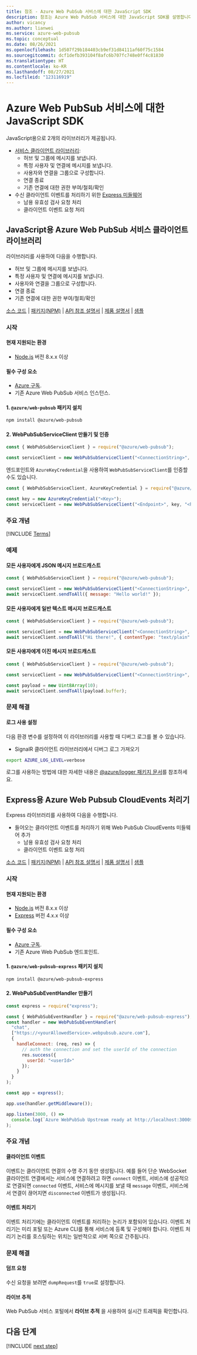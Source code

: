 ```yaml
---
title: 참조 - Azure Web PubSub 서비스에 대한 JavaScript SDK
description: 참조는 Azure Web PubSub 서비스에 대한 JavaScript SDK를 설명합니다.
author: vicancy
ms.author: lianwei
ms.service: azure-web-pubsub
ms.topic: conceptual
ms.date: 08/26/2021
ms.openlocfilehash: 1d507f29b184403cb9ef31d84111af60f75c1584
ms.sourcegitcommit: dcf1defb393104f8afc6b707fc748e0ff4c81830
ms.translationtype: HT
ms.contentlocale: ko-KR
ms.lasthandoff: 08/27/2021
ms.locfileid: "123116919"
---
```

# <a name="javascript-sdk-for-the-azure-web-pubsub-service"></a>Azure Web PubSub 서비스에 대한 JavaScript SDK

JavaScript용으로 2개의 라이브러리가 제공됩니다.
- [서비스 클라이언트 라이브러리](#service-client-library):
    - 허브 및 그룹에 메시지를 보냅니다.
    - 특정 사용자 및 연결에 메시지를 보냅니다.
    - 사용자와 연결을 그룹으로 구성합니다.
    - 연결 종료
    - 기존 연결에 대한 권한 부여/철회/확인
- 수신 클라이언트 이벤트를 처리하기 위한 [Express 미들웨어](#express)
  - 남용 유효성 검사 요청 처리
  - 클라이언트 이벤트 요청 처리

<a name="service-client-library"></a>

## <a name="azure-web-pubsub-service-client-library-for-javascript"></a>JavaScript용 Azure Web PubSub 서비스 클라이언트 라이브러리
라이브러리를 사용하여 다음을 수행합니다.

- 허브 및 그룹에 메시지를 보냅니다.
- 특정 사용자 및 연결에 메시지를 보냅니다.
- 사용자와 연결을 그룹으로 구성합니다.
- 연결 종료
- 기존 연결에 대한 권한 부여/철회/확인

[소스 코드](https://github.com/Azure/azure-sdk-for-js/blob/master/sdk/web-pubsub/web-pubsub) |
[패키지(NPM)](https://www.npmjs.com/package/@azure/web-pubsub) |
[API 참조 설명서](/javascript/api/@azure/web-pubsub/) |
[제품 설명서](https://aka.ms/awps/doc) |
[샘플][samples_ref]

### <a name="getting-started"></a>시작

#### <a name="currently-supported-environments"></a>현재 지원되는 환경

- [Node.js](https://nodejs.org/) 버전 8.x.x 이상

#### <a name="prerequisites"></a>필수 구성 요소

- [Azure 구독][azure_sub].
- 기존 Azure Web PubSub 서비스 인스턴스.

#### <a name="1-install-the-azureweb-pubsub-package"></a>1. `@azure/web-pubsub` 패키지 설치

```bash
npm install @azure/web-pubsub
```

#### <a name="2-create-and-authenticate-a-webpubsubserviceclient"></a>2. WebPubSubServiceClient 만들기 및 인증

```js
const { WebPubSubServiceClient } = require("@azure/web-pubsub");

const serviceClient = new WebPubSubServiceClient("<ConnectionString>", "<hubName>");
```

엔드포인트와 `AzureKeyCredential`을 사용하여 `WebPubSubServiceClient`를 인증할 수도 있습니다.

```js
const { WebPubSubServiceClient, AzureKeyCredential } = require("@azure/web-pubsub");

const key = new AzureKeyCredential("<Key>");
const serviceClient = new WebPubSubServiceClient("<Endpoint>", key, "<hubName>");
```

### <a name="key-concepts"></a>주요 개념

[!INCLUDE [Terms](includes/terms.md)]

### <a name="examples"></a>예제

#### <a name="broadcast-a-json-message-to-all-users"></a>모든 사용자에게 JSON 메시지 브로드캐스트

```js
const { WebPubSubServiceClient } = require("@azure/web-pubsub");

const serviceClient = new WebPubSubServiceClient("<ConnectionString>", "<hubName>");
await serviceClient.sendToAll({ message: "Hello world!" });
```

#### <a name="broadcast-a-plain-text-message-to-all-users"></a>모든 사용자에게 일반 텍스트 메시지 브로드캐스트

```js
const { WebPubSubServiceClient } = require("@azure/web-pubsub");

const serviceClient = new WebPubSubServiceClient("<ConnectionString>", "<hubName>");
await serviceClient.sendToAll("Hi there!", { contentType: "text/plain" });
```

#### <a name="broadcast-a-binary-message-to-all-users"></a>모든 사용자에게 이진 메시지 브로드캐스트

```js
const { WebPubSubServiceClient } = require("@azure/web-pubsub");

const serviceClient = new WebPubSubServiceClient("<ConnectionString>", "<hubName>");

const payload = new Uint8Array(10);
await serviceClient.sendToAll(payload.buffer);
```

### <a name="troubleshooting"></a>문제 해결

#### <a name="enable-logs"></a>로그 사용 설정

다음 환경 변수를 설정하여 이 라이브러리를 사용할 때 디버그 로그를 볼 수 있습니다.

- SignalR 클라이언트 라이브러리에서 디버그 로그 가져오기

```bash
export AZURE_LOG_LEVEL=verbose
```

로그를 사용하는 방법에 대한 자세한 내용은 [@azure/logger 패키지 문서](https://github.com/Azure/azure-sdk-for-js/tree/master/sdk/core/logger)를 참조하세요.

<a name="express"></a>

## <a name="azure-web-pubsub-cloudevents-handlers-for-express"></a>Express용 Azure Web Pubsub CloudEvents 처리기

Express 라이브러리를 사용하여 다음을 수행합니다.
- 들어오는 클라이언트 이벤트를 처리하기 위해 Web PubSub CloudEvents 미들웨어 추가
  - 남용 유효성 검사 요청 처리
  - 클라이언트 이벤트 요청 처리

[소스 코드](https://github.com/Azure/azure-sdk-for-js/blob/master/sdk/web-pubsub/web-pubsub-express) |
[패키지(NPM)](https://www.npmjs.com/package/@azure/web-pubsub-express) |
[API 참조 설명서](/javascript/api/@azure/web-pubsub-express/) |
[제품 설명서](https://aka.ms/awps/doc) |
[샘플][samples_ref]

### <a name="getting-started"></a>시작

#### <a name="currently-supported-environments"></a>현재 지원되는 환경

- [Node.js](https://nodejs.org/) 버전 8.x.x 이상
- [Express](https://expressjs.com/) 버전 4.x.x 이상

#### <a name="prerequisites"></a>필수 구성 요소

- [Azure 구독][azure_sub].
- 기존 Azure Web PubSub 엔드포인트.

#### <a name="1-install-the-azureweb-pubsub-express-package"></a>1. `@azure/web-pubsub-express` 패키지 설치

```bash
npm install @azure/web-pubsub-express
```

#### <a name="2-create-a-webpubsubeventhandler"></a>2. WebPubSubEventHandler 만들기

```js
const express = require("express");

const { WebPubSubEventHandler } = require("@azure/web-pubsub-express");
const handler = new WebPubSubEventHandler(
  "chat",
  ["https://<yourAllowedService>.webpubsub.azure.com"],
  {
    handleConnect: (req, res) => {
      // auth the connection and set the userId of the connection
      res.success({
        userId: "<userId>"
      });
    }
  }
);

const app = express();

app.use(handler.getMiddleware());

app.listen(3000, () =>
  console.log(`Azure WebPubSub Upstream ready at http://localhost:3000${handler.path}`)
);
```

### <a name="key-concepts"></a>주요 개념

#### <a name="client-events"></a>클라이언트 이벤트

이벤트는 클라이언트 연결의 수명 주기 동안 생성됩니다. 예를 들어 단순 WebSocket 클라이언트 연결에서는 서비스에 연결하려고 하면 `connect` 이벤트, 서비스에 성공적으로 연결되면 `connected` 이벤트, 서비스에 메시지를 보낼 때 `message` 이벤트, 서비스에서 연결이 끊어지면 `disconnected` 이벤트가 생성됩니다.

#### <a name="event-handler"></a>이벤트 처리기

이벤트 처리기에는 클라이언트 이벤트를 처리하는 논리가 포함되어 있습니다. 이벤트 처리기는 미리 포털 또는 Azure CLI를 통해 서비스에 등록 및 구성해야 합니다. 이벤트 처리기 논리를 호스팅하는 위치는 일반적으로 서버 쪽으로 간주됩니다.

### <a name="troubleshooting"></a>문제 해결

#### <a name="dump-request"></a>덤프 요청

수신 요청을 보려면 `dumpRequest`를 `true`로 설정합니다.

#### <a name="live-trace"></a>라이브 추적

Web PubSub 서비스 포털에서 **라이브 추적** 을 사용하여 실시간 트래픽을 확인합니다.

[azure_sub]: https://azure.microsoft.com/free/
[samples_ref]: https://github.com/Azure/azure-webpubsub/tree/main/samples/javascript


## <a name="next-steps"></a>다음 단계

[!INCLUDE [next step](includes/include-next-step.md)]
